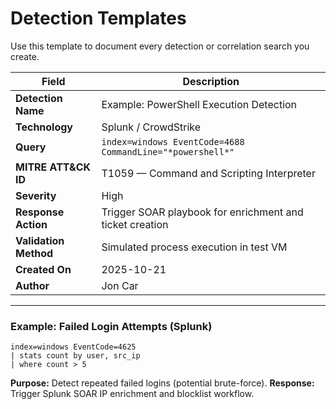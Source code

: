 #  Detection Templates

Use this template to document every detection or correlation search you create.

| Field                 | Description                                               |
| --------------------- | --------------------------------------------------------- |
| **Detection Name**    | Example: PowerShell Execution Detection                   |
| **Technology**        | Splunk / CrowdStrike                                      |
| **Query**             | `index=windows EventCode=4688 CommandLine="*powershell*"` |
| **MITRE ATT&CK ID**   | T1059 — Command and Scripting Interpreter                 |
| **Severity**          | High                                                      |
| **Response Action**   | Trigger SOAR playbook for enrichment and ticket creation  |
| **Validation Method** | Simulated process execution in test VM                    |
| **Created On**        | 2025-10-21                                                |
| **Author**            | Jon Car                                                   |

---

### Example: Failed Login Attempts (Splunk)

```spl
index=windows EventCode=4625
| stats count by user, src_ip
| where count > 5
```

**Purpose:** Detect repeated failed logins (potential brute-force).
**Response:** Trigger Splunk SOAR IP enrichment and blocklist workflow.

